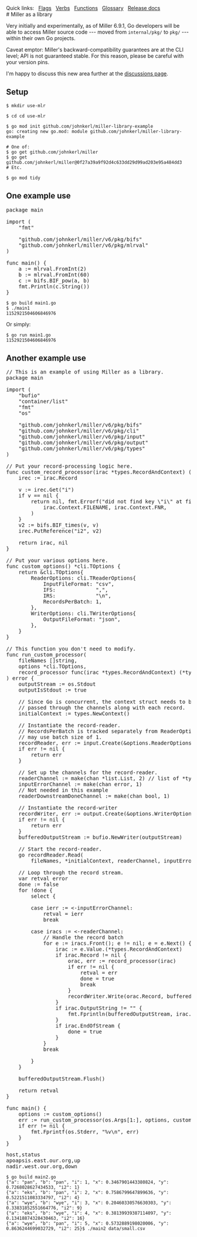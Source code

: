 <!---  PLEASE DO NOT EDIT DIRECTLY. EDIT THE .md.in FILE PLEASE. --->
<div>
<span class="quicklinks">
Quick links:
&nbsp;
<a class="quicklink" href="../reference-main-flag-list/index.html">Flags</a>
&nbsp;
<a class="quicklink" href="../reference-verbs/index.html">Verbs</a>
&nbsp;
<a class="quicklink" href="../reference-dsl-builtin-functions/index.html">Functions</a>
&nbsp;
<a class="quicklink" href="../glossary/index.html">Glossary</a>
&nbsp;
<a class="quicklink" href="../release-docs/index.html">Release docs</a>
</span>
</div>
# Miller as a library

Very initially and experimentally, as of Miller 6.9.1, Go developers will be able to access Miller source
code --- moved from `internal/pkg/` to `pkg/` --- within their own Go projects.

Caveat emptor: Miller's backward-compatibility guarantees are at the CLI level; API is not guaranteed stable.
For this reason, please be careful with your version pins.

I'm happy to discuss this new area further at the [discussions page](https://github.com/johnkerl/miller/discussions).

## Setup

```
$ mkdir use-mlr

$ cd cd use-mlr

$ go mod init github.com/johnkerl/miller-library-example
go: creating new go.mod: module github.com/johnkerl/miller-library-example

# One of:
$ go get github.com/johnkerl/miller
$ go get github.com/johnkerl/miller@0f27a39a9f92d4c633dd29d99ad203e95a484dd3
# Etc.

$ go mod tidy
```

## One example use

<pre class="pre-non-highlight-non-pair">
package main

import (
	"fmt"

	"github.com/johnkerl/miller/v6/pkg/bifs"
	"github.com/johnkerl/miller/v6/pkg/mlrval"
)

func main() {
	a := mlrval.FromInt(2)
	b := mlrval.FromInt(60)
	c := bifs.BIF_pow(a, b)
	fmt.Println(c.String())
}
</pre>

```
$ go build main1.go
$ ./main1
1152921504606846976
```

Or simply:
```
$ go run main1.go
1152921504606846976
```

## Another example use

<pre class="pre-non-highlight-non-pair">
// This is an example of using Miller as a library.
package main

import (
	"bufio"
	"container/list"
	"fmt"
	"os"

	"github.com/johnkerl/miller/v6/pkg/bifs"
	"github.com/johnkerl/miller/v6/pkg/cli"
	"github.com/johnkerl/miller/v6/pkg/input"
	"github.com/johnkerl/miller/v6/pkg/output"
	"github.com/johnkerl/miller/v6/pkg/types"
)

// Put your record-processing logic here.
func custom_record_processor(irac *types.RecordAndContext) (*types.RecordAndContext, error) {
	irec := irac.Record

	v := irec.Get("i")
	if v == nil {
		return nil, fmt.Errorf("did not find key \"i\" at filename %s record number %d",
			irac.Context.FILENAME, irac.Context.FNR,
		)
	}
	v2 := bifs.BIF_times(v, v)
	irec.PutReference("i2", v2)

	return irac, nil
}

// Put your various options here.
func custom_options() *cli.TOptions {
	return &cli.TOptions{
		ReaderOptions: cli.TReaderOptions{
			InputFileFormat: "csv",
			IFS:             ",",
			IRS:             "\n",
			RecordsPerBatch: 1,
		},
		WriterOptions: cli.TWriterOptions{
			OutputFileFormat: "json",
		},
	}
}

// This function you don't need to modify.
func run_custom_processor(
	fileNames []string,
	options *cli.TOptions,
	record_processor func(irac *types.RecordAndContext) (*types.RecordAndContext, error),
) error {
	outputStream := os.Stdout
	outputIsStdout := true

	// Since Go is concurrent, the context struct needs to be duplicated and
	// passed through the channels along with each record.
	initialContext := types.NewContext()

	// Instantiate the record-reader.
	// RecordsPerBatch is tracked separately from ReaderOptions since join/repl
	// may use batch size of 1.
	recordReader, err := input.Create(&options.ReaderOptions, options.ReaderOptions.RecordsPerBatch)
	if err != nil {
		return err
	}

	// Set up the channels for the record-reader.
	readerChannel := make(chan *list.List, 2) // list of *types.RecordAndContext
	inputErrorChannel := make(chan error, 1)
	// Not needed in this example
	readerDownstreamDoneChannel := make(chan bool, 1)

	// Instantiate the record-writer
	recordWriter, err := output.Create(&options.WriterOptions)
	if err != nil {
		return err
	}
	bufferedOutputStream := bufio.NewWriter(outputStream)

	// Start the record-reader.
	go recordReader.Read(
		fileNames, *initialContext, readerChannel, inputErrorChannel, readerDownstreamDoneChannel)

	// Loop through the record stream.
	var retval error
	done := false
	for !done {
		select {

		case ierr := &lt;-inputErrorChannel:
			retval = ierr
			break

		case iracs := &lt;-readerChannel:
			// Handle the record batch
			for e := iracs.Front(); e != nil; e = e.Next() {
				irac := e.Value.(*types.RecordAndContext)
				if irac.Record != nil {
					orac, err := record_processor(irac)
					if err != nil {
						retval = err
						done = true
						break
					}
					recordWriter.Write(orac.Record, bufferedOutputStream, outputIsStdout)
				}
				if irac.OutputString != "" {
					fmt.Fprintln(bufferedOutputStream, irac.OutputString)
				}
				if irac.EndOfStream {
					done = true
				}
			}
			break

		}
	}

	bufferedOutputStream.Flush()

	return retval
}

func main() {
	options := custom_options()
	err := run_custom_processor(os.Args[1:], options, custom_record_processor)
	if err != nil {
		fmt.Fprintf(os.Stderr, "%v\n", err)
	}
}
</pre>

<pre class="pre-non-highlight-non-pair">
host,status
apoapsis.east.our.org,up
nadir.west.our.org,down
</pre>

```
$ go build main2.go
{"a": "pan", "b": "pan", "i": 1, "x": 0.3467901443380824, "y": 0.7268028627434533, "i2": 1}
{"a": "eks", "b": "pan", "i": 2, "x": 0.7586799647899636, "y": 0.5221511083334797, "i2": 4}
{"a": "wye", "b": "wye", "i": 3, "x": 0.20460330576630303, "y": 0.33831852551664776, "i2": 9}
{"a": "eks", "b": "wye", "i": 4, "x": 0.38139939387114097, "y": 0.13418874328430463, "i2": 16}
{"a": "wye", "b": "pan", "i": 5, "x": 0.5732889198020006, "y": 0.8636244699032729, "i2": 25}$ ./main2 data/small.csv
```
